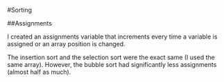 #Sorting

##Assignments

I created an assignments variable that increments every time a variable is
assigned or an array position is changed. 

The insertion sort and the selection sort were the exact same (I used the same
array). However, the bubble sort had significantly less assignments (almost 
half as much).
